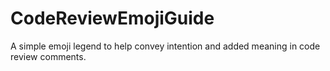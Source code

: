 # CodeReviewEmojiGuide
A simple emoji legend to help convey intention and added meaning in code review comments.
